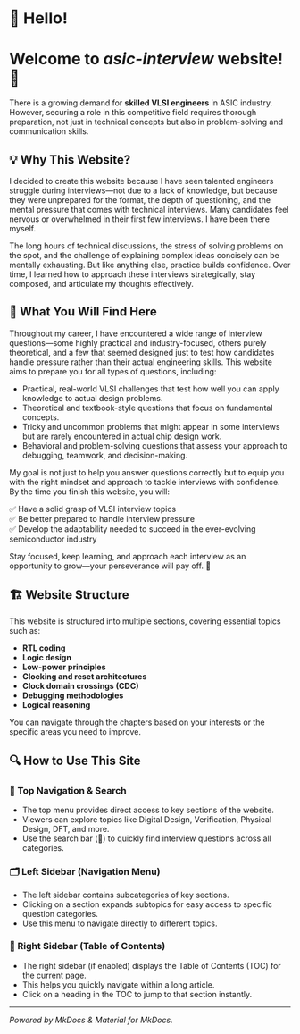 # 👋 Hello!
# Welcome to *asic-interview* website! 🚀

There is a growing demand for **skilled VLSI engineers** in ASIC industry. However, securing a role in this competitive field requires thorough preparation, not just in technical concepts but also in problem-solving and communication skills.

## 💡 Why This Website?

I decided to create this website because I have seen talented engineers struggle during interviews—not due to a lack of knowledge, but because they were unprepared for the format, the depth of questioning, and the mental pressure that comes with technical interviews. Many candidates feel nervous or overwhelmed in their first few interviews. I have been there myself. 

The long hours of technical discussions, the stress of solving problems on the spot, and the challenge of explaining complex ideas concisely can be mentally exhausting. But like anything else, practice builds confidence. Over time, I learned how to approach these interviews strategically, stay composed, and articulate my thoughts effectively.

## 🎯 What You Will Find Here

Throughout my career, I have encountered a wide range of interview questions—some highly practical and industry-focused, others purely theoretical, and a few that seemed designed just to test how candidates handle pressure rather than their actual engineering skills. This website aims to prepare you for all types of questions, including:

- Practical, real-world VLSI challenges that test how well you can apply knowledge to actual design problems.
- Theoretical and textbook-style questions that focus on fundamental concepts.
- Tricky and uncommon problems that might appear in some interviews but are rarely encountered in actual chip design work.
- Behavioral and problem-solving questions that assess your approach to debugging, teamwork, and decision-making.

My goal is not just to help you answer questions correctly but to equip you with the right mindset and approach to tackle interviews with confidence. By the time you finish this website, you will:

✅ Have a solid grasp of VLSI interview topics  
✅ Be better prepared to handle interview pressure  
✅ Develop the adaptability needed to succeed in the ever-evolving semiconductor industry  

Stay focused, keep learning, and approach each interview as an opportunity to grow—your perseverance will pay off. 💪

## 🏗️ Website Structure

This website is structured into multiple sections, covering essential topics such as:

- **RTL coding**  
- **Logic design**  
- **Low-power principles**  
- **Clocking and reset architectures**  
- **Clock domain crossings (CDC)**  
- **Debugging methodologies**  
- **Logical reasoning**  

You can navigate through the chapters based on your interests or the specific areas you need to improve.

## 🔍 How to Use This Site

### 📌 Top Navigation & Search
- The top menu provides direct access to key sections of the website.
- Viewers can explore topics like Digital Design, Verification, Physical Design, DFT, and more.
- Use the search bar (🔎) to quickly find interview questions across all categories.

### 🗂️ Left Sidebar (Navigation Menu)
- The left sidebar contains subcategories of key sections.
- Clicking on a section expands subtopics for easy access to specific question categories.
- Use this menu to navigate directly to different topics.

### 📑 Right Sidebar (Table of Contents)
- The right sidebar (if enabled) displays the Table of Contents (TOC) for the current page.
- This helps you quickly navigate within a long article.
- Click on a heading in the TOC to jump to that section instantly.

---

*Powered by MkDocs & Material for MkDocs.*